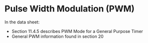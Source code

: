 # Pulse Width Modulation (PWM)

In the data sheet:
- Section 11.4.5 describes PWM Mode for a General Purpose Timer
- General PWM information found in section 20
